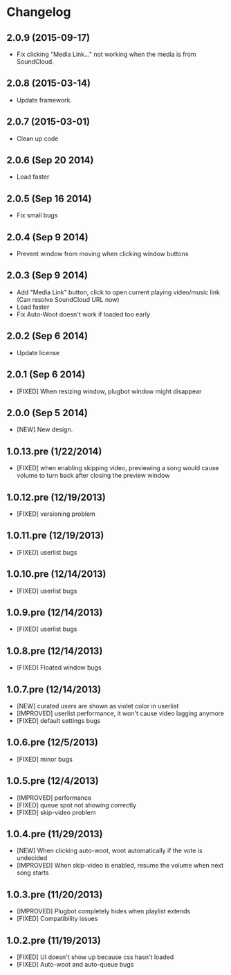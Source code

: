 # Changelog

## 2.0.9 (2015-09-17)

- Fix clicking "Media Link..." not working when the media is from SoundCloud.

## 2.0.8 (2015-03-14)
- Update framework.

## 2.0.7 (2015-03-01)
- Clean up code

## 2.0.6 (Sep 20 2014)
- Load faster

## 2.0.5 (Sep 16 2014)
- Fix small bugs

## 2.0.4 (Sep 9 2014)
- Prevent window from moving when clicking window buttons

## 2.0.3 (Sep 9 2014)
- Add "Media Link" button, click to open current playing video/music link (Can resolve SoundCloud URL now)
- Load faster
- Fix Auto-Woot doesn't work if loaded too early

## 2.0.2 (Sep 6 2014)
- Update license

## 2.0.1 (Sep 6 2014)
- [FIXED] When resizing window, plugbot window might disappear

## 2.0.0 (Sep 5 2014)
- [NEW] New design.

## 1.0.13.pre (1/22/2014)
- [FIXED] when enabling skipping video, previewing a song would cause volume
to turn back after closing the preview window

## 1.0.12.pre (12/19/2013)
- [FIXED] versioning problem

## 1.0.11.pre (12/19/2013)
- [FIXED] userlist bugs

## 1.0.10.pre (12/14/2013)
- [FIXED] userlist bugs

## 1.0.9.pre (12/14/2013)
- [FIXED] userlist bugs

## 1.0.8.pre (12/14/2013)
- [FIXED] Floated window bugs

## 1.0.7.pre (12/14/2013)
- [NEW] curated users are shown as violet color in userlist
- [IMPROVED] userlist performance, it won't cause video lagging anymore
- [FIXED] default settings bugs

## 1.0.6.pre (12/5/2013)
- [FIXED] minor bugs

## 1.0.5.pre (12/4/2013)
- [IMPROVED] performance
- [FIXED] queue spot not showing correctly
- [FIXED] skip-video problem

## 1.0.4.pre (11/29/2013)
- [NEW] When clicking auto-woot, woot automatically if the vote is undecided
- [IMPROVED] When skip-video is enabled, resume the volume when next song
starts

## 1.0.3.pre (11/20/2013)
- [IMPROVED] Plugbot completely hides when playlist extends
- [FIXED] Compatibility issues

## 1.0.2.pre (11/19/2013)
- [FIXED] UI doesn't show up because css hasn't loaded
- [FIXED] Auto-woot and auto-queue bugs
